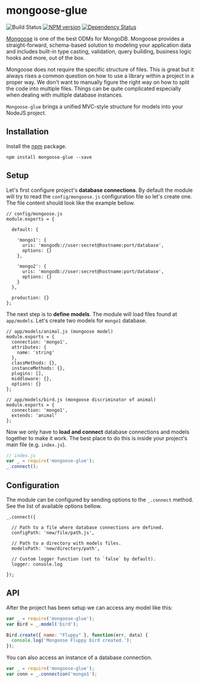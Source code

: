 # mongoose-glue

![Build Status](https://travis-ci.org/xpepermint/mongoose-glue.svg?branch=master)&nbsp;[![NPM version](https://badge.fury.io/js/mongoose-glue.svg)](http://badge.fury.io/js/mongoose-glue)&nbsp;[![Dependency Status](https://gemnasium.com/xpepermint/mongoose-glue.svg)](https://gemnasium.com/xpepermint/mongoose-glue)

[Mongoose](http://mongoosejs.com/) is one of the best ODMs for MongoDB. Mongoose provides a straight-forward, schema-based solution to modeling your application data and includes built-in type casting, validation, query building, business logic hooks and more, out of the box.

Mongoose does not require the specific structure of files. This is great but it always rises a common question on how to use a library within a project in a proper way. We don't want to manually figure the right way on how to split the code into multiple files. Things can be quite complicated especially when dealing with multiple database instances.

`Mongoose-glue` brings a unified MVC-style structure for models into your NodeJS project.

## Installation

Install the [npm](https://www.npmjs.org/package/mongoose-glue) package.

```
npm install mongoose-glue --save
```

## Setup

Let's first configure project's **database connections**. By default the module will try to read the `config/mongoose.js` configuration file so let's create one. The file content should look like the example bellow.

```
// config/mongoose.js
module.exports = {

  default: {

    'mongo1': {
      uris: 'mongodb://user:secret@hostname:port/database',
      options: {}
    },

    'mongo2': {
      uris: 'mongodb://user:secret@hostname:port/database',
      options: {}
    }
  },

  production: {}
};
```

The next step is to **define models**. The module will load files found at `app/models`. Let's create two models for `mongo1` database.

```
// app/models/animal.js (mongoose model)
module.exports = {
  connection: 'mongo1',
  attributes: {
    name: 'string'
  },
  classMethods: {},
  instanceMethods: {},
  plugins: [],
  middleware: {},
  options: {}
};
```
```
// app/models/bird.js (mongoose discriminator of animal)
module.exports = {
  connection: 'mongo1',
  extends: 'animal'
};
```

Now we only have to **load and connect** database connections and models together to make it work. The best place to do this is inside your project's main file (e.g. `index.js`).

```js
// index.js
var _ = require('mongoose-glue');
_.connect();
```

## Configuration

The module can be configured by sending options to the `_.connect` method. See the list of available options bellow.

```
_.connect({

  // Path to a file where database connections are defined.
  configPath: 'new/file/path.js',

  // Path to a directory with models files.
  modelsPath: 'new/directory/path',

  // Custom logger function (set to `false` by default).
  logger: console.log

});
```

## API

After the project has been setup we can access any model like this:

```js
var _ = require('mongoose-glue');
var Bird = _.model('bird');

Bird.create({ name: "Fluppy" }, function(err, data) {
  console.log('Mongoose Fluppy bird created.');
});
```

You can also access an instance of a database connection.

```js
var _ = require('mongoose-glue');
var conn = _.connection('mongo1');
```

